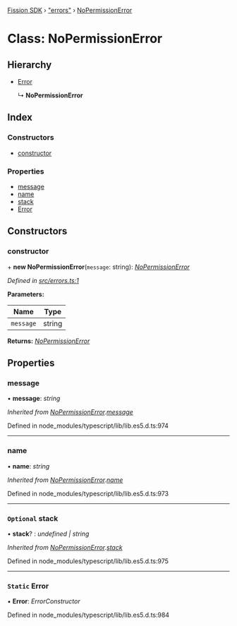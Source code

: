[Fission SDK](../README.md) › ["errors"](../modules/_errors_.md) › [NoPermissionError](_errors_.nopermissionerror.md)

# Class: NoPermissionError

## Hierarchy

* [Error](_errors_.nopermissionerror.md#static-error)

  ↳ **NoPermissionError**

## Index

### Constructors

* [constructor](_errors_.nopermissionerror.md#constructor)

### Properties

* [message](_errors_.nopermissionerror.md#message)
* [name](_errors_.nopermissionerror.md#name)
* [stack](_errors_.nopermissionerror.md#optional-stack)
* [Error](_errors_.nopermissionerror.md#static-error)

## Constructors

###  constructor

\+ **new NoPermissionError**(`message`: string): *[NoPermissionError](_errors_.nopermissionerror.md)*

*Defined in [src/errors.ts:1](https://github.com/fission-suite/webnative/blob/7fcf931/src/errors.ts#L1)*

**Parameters:**

Name | Type |
------ | ------ |
`message` | string |

**Returns:** *[NoPermissionError](_errors_.nopermissionerror.md)*

## Properties

###  message

• **message**: *string*

*Inherited from [NoPermissionError](_errors_.nopermissionerror.md).[message](_errors_.nopermissionerror.md#message)*

Defined in node_modules/typescript/lib/lib.es5.d.ts:974

___

###  name

• **name**: *string*

*Inherited from [NoPermissionError](_errors_.nopermissionerror.md).[name](_errors_.nopermissionerror.md#name)*

Defined in node_modules/typescript/lib/lib.es5.d.ts:973

___

### `Optional` stack

• **stack**? : *undefined | string*

*Inherited from [NoPermissionError](_errors_.nopermissionerror.md).[stack](_errors_.nopermissionerror.md#optional-stack)*

Defined in node_modules/typescript/lib/lib.es5.d.ts:975

___

### `Static` Error

▪ **Error**: *ErrorConstructor*

Defined in node_modules/typescript/lib/lib.es5.d.ts:984
